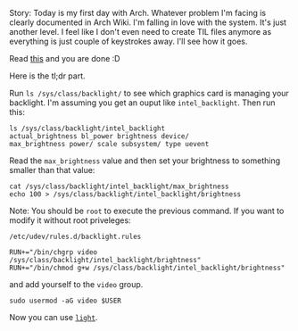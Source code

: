 Story: Today is my first day with Arch. Whatever problem I'm facing is clearly documented in Arch Wiki. I'm falling in love with the system. It's just another level. I feel like I don't even need to create TIL files anymore as everything is just couple of keystrokes away. I'll see how it goes.

Read [this](https://wiki.archlinux.org/title/backlight) and you are done :D

Here is the tl;dr part.

Run `ls /sys/class/backlight/` to see which graphics card is managing your backlight. I'm assuming you get an ouput like `intel_backlight`. Then run this:
```
ls /sys/class/backlight/intel_backlight
actual_brightness bl_power brightness device/
max_brightness power/ scale subsystem/ type uevent
```
Read the `max_brightness` value and then set your brightness to something smaller than that value:
```
cat /sys/class/backlight/intel_backlight/max_brightness
echo 100 > /sys/class/backlight/intel_backlight/brightness
```
Note: You should be `root` to execute the previous command. If you want to modify it without root priveleges:
```
/etc/udev/rules.d/backlight.rules

RUN+="/bin/chgrp video /sys/class/backlight/intel_backlight/brightness"
RUN+="/bin/chmod g+w /sys/class/backlight/intel_backlight/brightness"
```
and add yourself to the `video` group. 
```
sudo usermod -aG video $USER
```

Now you can use [`light`](https://github.com/haikarainen/light).
